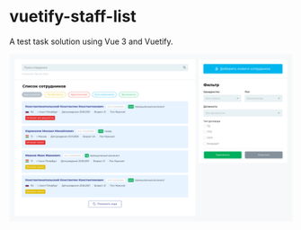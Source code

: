 # vuetify-staff-list

A test task solution using Vue 3 and Vuetify.

![](/src/assets/preview.png "Preview")
